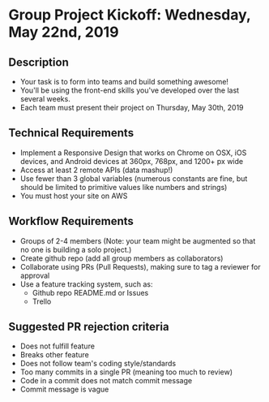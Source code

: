 # Group Project Kickoff: Wednesday, May 22nd, 2019
## Description
* Your task is to form into teams and build something awesome!
* You'll be using the front-end skills you've developed over the last several weeks.
* Each team must present their project on Thursday, May 30th, 2019
## Technical Requirements
* Implement a Responsive Design that works on Chrome on OSX, iOS devices, and Android devices at 360px, 768px, and 1200+ px wide
* Access at least 2 remote APIs (data mashup!)
* Use fewer than 3 global variables (numerous constants are fine, but should be limited to primitive values like numbers and strings)
* You must host your site on AWS
## Workflow Requirements
* Groups of 2-4 members (Note: your team might be augmented so that no one is building a solo project.)
* Create github repo (add all group members as collaborators)
* Collaborate using PRs (Pull Requests), making sure to tag a reviewer for approval
* Use a feature tracking system, such as:
  * Github repo README.md or Issues
  * Trello
## Suggested PR rejection criteria
* Does not fulfill feature
* Breaks other feature
* Does not follow team's coding style/standards
* Too many commits in a single PR (meaning too much to review)
* Code in a commit does not match commit message
* Commit message is vague
